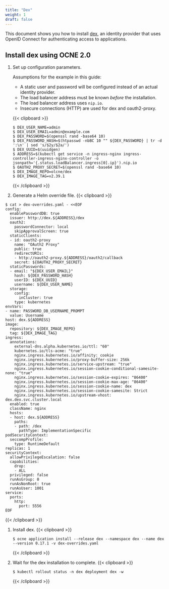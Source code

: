 ```yaml
---
title: "Dex"
weight: 1
draft: false
---
```

This document shows you how to install [dex](https://dexidp.io/docs/), an identity provider that uses OpenID Connect for authenticating access to applications.

## Install dex using OCNE 2.0

1. Set up configuration parameters.

   Assumptions for the example in this guide:

   * A static user and password will be configured instead of an actual identity provider.
   * The load balancer address must be known _before_ the installation.
   * The load balancer address uses `nip.io`.
   * Insecure connections (HTTP) are used for dex and oauth2-proxy.

   {{< clipboard >}}
   <div class="highlight">

   ```
   $ DEX_USER_NAME=admin
   $ DEX_USER_EMAIL=admin@example.com
   $ DEX_PASSWORD=$(openssl rand -base64 10)
   $ DEX_PASSWORD_HASH=$(htpasswd -nbBC 10 "" ${DEX_PASSWORD} | tr -d ':\n' | sed 's/$2y/$2a/')
   $ DEX_UUID=$(uuidgen)
   $ ADDRESS=$(kubectl get service -n ingress-nginx ingress-controller-ingress-nginx-controller -o jsonpath='{.status.loadBalancer.ingress[0].ip}').nip.io
   $ OAUTH2_PROXY_SECRET=$(openssl rand -base64 10)
   $ DEX_IMAGE_REPO=olcne/dex
   $ DEX_IMAGE_TAG=v2.39.1
   ```
   </div>
   {{< /clipboard >}}


1. Generate a Helm override file.
{{< clipboard >}}
<div class="highlight">

```
$ cat > dex-overrides.yaml - <<EOF
config:
  enablePasswordDB: true
  issuer: http://dex.${ADDRESS}/dex
  oauth2:
    passwordConnector: local
    skipApprovalScreen: true
  staticClients:
  - id: oauth2-proxy
    name: "OAuth2 Proxy"
    public: true
    redirectURIs:
    - http://oauth2-proxy.${ADDRESS}/oauth2/callback
    secret: ${OAUTH2_PROXY_SECRET}
  staticPasswords:
  - email: "${DEX_USER_EMAIL}"
    hash: ${DEX_PASSWORD_HASH}
    userID: ${DEX_UUID}
    username: ${DEX_USER_NAME}
  storage:
    config:
      inCluster: true
    type: kubernetes
envVars:
- name: PASSWORD_DB_USERNAME_PROMPT
  value: Username
host: dex.${ADDRESS}
image:
  repository: ${DEX_IMAGE_REPO}
  tag: ${DEX_IMAGE_TAG}
ingress:
  annotations:
    external-dns.alpha.kubernetes.io/ttl: "60"
    kubernetes.io/tls-acme: "true"
    nginx.ingress.kubernetes.io/affinity: cookie
    nginx.ingress.kubernetes.io/proxy-buffer-size: 256k
    nginx.ingress.kubernetes.io/service-upstream: "true"
    nginx.ingress.kubernetes.io/session-cookie-conditional-samesite-none: "true"
    nginx.ingress.kubernetes.io/session-cookie-expires: "86400"
    nginx.ingress.kubernetes.io/session-cookie-max-age: "86400"
    nginx.ingress.kubernetes.io/session-cookie-name: dex
    nginx.ingress.kubernetes.io/session-cookie-samesite: Strict
    nginx.ingress.kubernetes.io/upstream-vhost: dex.dex.svc.cluster.local
  enabled: true
  className: nginx
  hosts:
  - host: dex.${ADDRESS}
    paths:
    - path: /dex
      pathType: ImplementationSpecific
podSecurityContext:
  seccompProfile:
    type: RuntimeDefault
replicas: 1
securityContext:
  allowPrivilegeEscalation: false
  capabilities:
    drop:
    - ALL
  privileged: false
  runAsGroup: 0
  runAsNonRoot: true
  runAsUser: 1001
service:
  ports:
    http:
      port: 5556
EOF
```
</div>
{{< /clipboard >}}

1. Install dex.
   {{< clipboard >}}
   <div class="highlight">

   ```
   $ ocne application install --release dex --namespace dex --name dex --version 0.17.1 -v dex-overrides.yaml
   ```
   </div>
   {{< /clipboard >}}


1. Wait for the dex installation to complete.
   {{< clipboard >}}
   <div class="highlight">

   ```
   $ kubectl rollout status -n dex deployment dex -w
   ```
   </div>
   {{< /clipboard >}}
